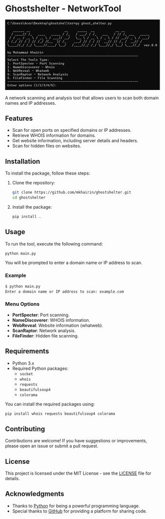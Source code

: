 # Ghostshelter - NetworkTool
![Cover](images/cover.png)

A network scanning and analysis tool that allows users to scan both domain names and IP addresses.

## Features

- Scan for open ports on specified domains or IP addresses.
- Retrieve WHOIS information for domains.
- Get website information, including server details and headers.
- Scan for hidden files on websites.

## Installation

To install the package, follow these steps:

1. Clone the repository:
   ```bash
   git clone https://github.com/mkhairin/ghostshelter.git
   cd ghostshelter
   ```

2. Install the package:
   ```bash
   pip install .
   ```

## Usage

To run the tool, execute the following command:

```bash
python main.py
```

You will be prompted to enter a domain name or IP address to scan.

### Example

```bash
$ python main.py
Enter a domain name or IP address to scan: example.com
```

### Menu Options

- **PortSpecter**: Port scanning.
- **NameDiscoverer**: WHOIS information.
- **WebReveal**: Website information (whatweb).
- **ScanRaptor**: Network analysis.
- **FileFinder**: Hidden file scanning.

## Requirements

- Python 3.x
- Required Python packages:
  - `socket`
  - `whois`
  - `requests`
  - `beautifulsoup4`
  - `colorama`

You can install the required packages using:
```bash
pip install whois requests beautifulsoup4 colorama
```

## Contributing

Contributions are welcome! If you have suggestions or improvements, please open an issue or submit a pull request.

## License

This project is licensed under the MIT License - see the [LICENSE](LICENSE) file for details.

## Acknowledgments

- Thanks to [Python](https://www.python.org/) for being a powerful programming language.
- Special thanks to [GitHub](https://github.com/) for providing a platform for sharing code.
